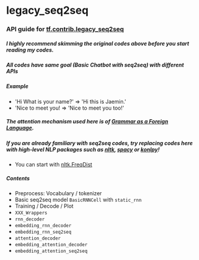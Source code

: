# legacy_seq2seq

### API guide for [tf.contrib.legacy_seq2seq](https://github.com/tensorflow/tensorflow/blob/master/tensorflow/contrib/legacy_seq2seq/python/ops/seq2seq.py)

#####  I highly recommend skimming the original codes above before you start reading my codes.

##### All codes have same goal (Basic Chatbot with seq2seq) with different APIs

##### Example
- 'Hi What is your name?'
=> 'Hi this is Jaemin.'
- 'Nice to meet you!
=> 'Nice to meet you too!'


##### The attention mechanism used here is of [Grammar as a Foreign Language](https://arxiv.org/abs/1412.7449).

##### If you are already familiary with seq2seq codes, try replacing codes here with high-level NLP packages such as [nltk](http://www.nltk.org/index.html), [spacy](https://spacy.io/) or [konlpy](http://konlpy.org/en/v0.4.4/)!
- You can start with [nltk.FreqDist](http://www.nltk.org/book/ch02.html)



##### Contents

- Preprocess: Vocabulary / tokenizer
- Basic seq2seq model `BasicRNNCell` with `static_rnn`
- Training / Decode / Plot
- `XXX_Wrappers`
- `rnn_decoder`
- `embedding_rnn_decoder`
- `embedding_rnn_seq2seq`
- `attention_decoder`
- `embedding_attention_decoder`
- `embedding_attention_seq2seq`